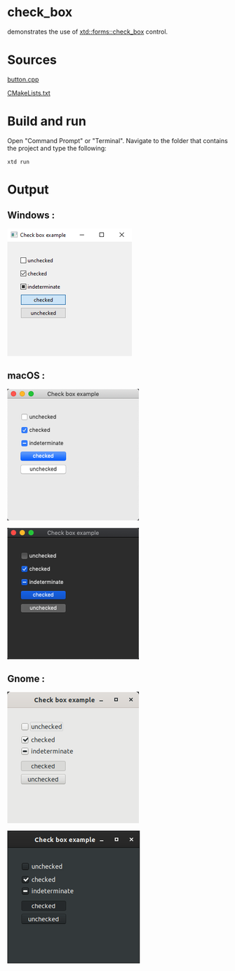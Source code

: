 # check_box

demonstrates the use of [xtd::forms::check_box](../../../xtd.forms/include/xtd/forms/check_box.hpp) control.

# Sources

[button.cpp](check_box.cpp)

[CMakeLists.txt](CMakeLists.txt)

# Build and run

Open "Command Prompt" or "Terminal". Navigate to the folder that contains the project and type the following:

```shell
xtd run
```

# Output

## Windows :

![Screenshot](../../../docs/pictures/examples/check_box_w.png)

## macOS :

![Screenshot](../../../docs/pictures/examples/check_box_m.png)

![Screenshot](../../../docs/pictures/examples/check_box_md.png)

## Gnome :

![Screenshot](../../../docs/pictures/examples/check_box_g.png)

![Screenshot](../../../docs/pictures/examples/check_box_gd.png)
